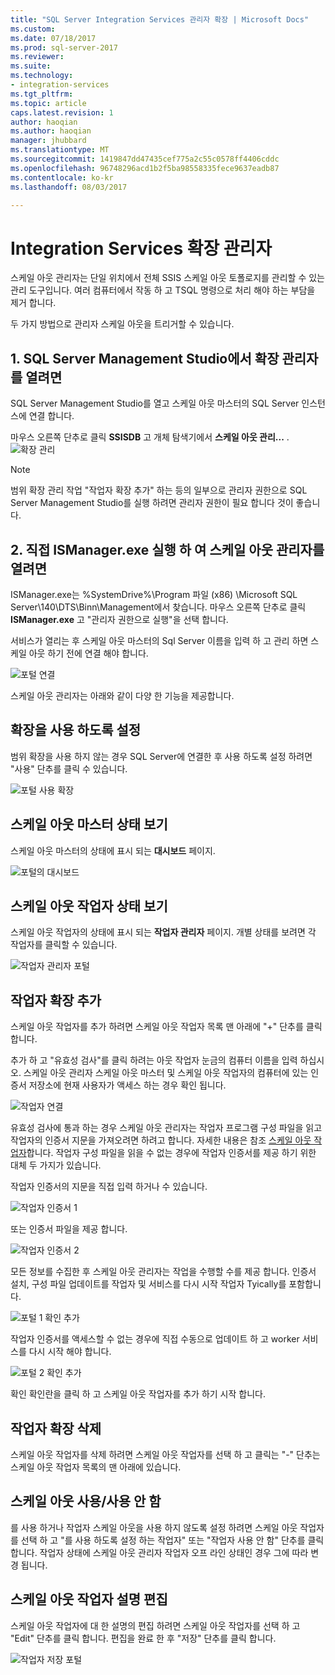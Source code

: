 ```yaml
---
title: "SQL Server Integration Services 관리자 확장 | Microsoft Docs"
ms.custom: 
ms.date: 07/18/2017
ms.prod: sql-server-2017
ms.reviewer: 
ms.suite: 
ms.technology:
- integration-services
ms.tgt_pltfrm: 
ms.topic: article
caps.latest.revision: 1
author: haoqian
ms.author: haoqian
manager: jhubbard
ms.translationtype: MT
ms.sourcegitcommit: 1419847dd47435cef775a2c55c0578ff4406cddc
ms.openlocfilehash: 96748296acd1b2f5ba98558335fece9637eadb87
ms.contentlocale: ko-kr
ms.lasthandoff: 08/03/2017

---
```

# <a name="integration-services-scale-out-manager"></a>Integration Services 확장 관리자

스케일 아웃 관리자는 단일 위치에서 전체 SSIS 스케일 아웃 토폴로지를 관리할 수 있는 관리 도구입니다. 여러 컴퓨터에서 작동 하 고 TSQL 명령으로 처리 해야 하는 부담을 제거 합니다. 

두 가지 방법으로 관리자 스케일 아웃을 트리거할 수 있습니다.

## <a name="1-open-scale-out-manager-from-sql-server-management-studio"></a>1. SQL Server Management Studio에서 확장 관리자를 열려면
SQL Server Management Studio를 열고 스케일 아웃 마스터의 SQL Server 인스턴스에 연결 합니다.

마우스 오른쪽 단추로 클릭 **SSISDB** 고 개체 탐색기에서 **스케일 아웃 관리...** . 
![확장 관리](media/manage-scale-out.PNG)

> [!NOTE]
> 범위 확장 관리 작업 "작업자 확장 추가" 하는 등의 일부으로 관리자 권한으로 SQL Server Management Studio를 실행 하려면 관리자 권한이 필요 합니다 것이 좋습니다.


## <a name="2-open-scale-out-manager-by-runing-ismanagerexe-directly"></a>2. 직접 ISManager.exe 실행 하 여 스케일 아웃 관리자를 열려면

ISManager.exe는 %SystemDrive%\Program 파일 (x86) \Microsoft SQL Server\140\DTS\Binn\Management에서 찾습니다. 마우스 오른쪽 단추로 클릭 **ISManager.exe** 고 "관리자 권한으로 실행"을 선택 합니다. 

서비스가 열리는 후 스케일 아웃 마스터의 Sql Server 이름을 입력 하 고 관리 하면 스케일 아웃 하기 전에 연결 해야 합니다.

![포털 연결](media/portal-connect.PNG)

스케일 아웃 관리자는 아래와 같이 다양 한 기능을 제공합니다. 

## <a name="enable-scale-out"></a>확장을 사용 하도록 설정
범위 확장을 사용 하지 않는 경우 SQL Server에 연결한 후 사용 하도록 설정 하려면 "사용" 단추를 클릭 수 있습니다.

![포털 사용 확장](media/portal-enable-scale-out.PNG) 
## <a name="view-scale-out-master-status"></a>스케일 아웃 마스터 상태 보기
스케일 아웃 마스터의 상태에 표시 되는 **대시보드** 페이지.

![포털의 대시보드](media/portal-dashboard.PNG)
## <a name="view-scale-out-worker-status"></a>스케일 아웃 작업자 상태 보기
스케일 아웃 작업자의 상태에 표시 되는 **작업자 관리자** 페이지. 개별 상태를 보려면 각 작업자를 클릭할 수 있습니다.

![작업자 관리자 포털](media/portal-worker-manager.PNG)

## <a name="add-scale-out-worker"></a>작업자 확장 추가
스케일 아웃 작업자를 추가 하려면 스케일 아웃 작업자 목록 맨 아래에 "+" 단추를 클릭 합니다. 

추가 하 고 "유효성 검사"를 클릭 하려는 아웃 작업자 눈금의 컴퓨터 이름을 입력 하십시오. 스케일 아웃 관리자 스케일 아웃 마스터 및 스케일 아웃 작업자의 컴퓨터에 있는 인증서 저장소에 현재 사용자가 액세스 하는 경우 확인 됩니다.

![작업자 연결](media/connect-worker.PNG)

유효성 검사에 통과 하는 경우 스케일 아웃 관리자는 작업자 프로그램 구성 파일을 읽고 작업자의 인증서 지문을 가져오려면 하려고 합니다. 자세한 내용은 참조 [스케일 아웃 작업자](integration-services-ssis-scale-out-worker.md)합니다. 작업자 구성 파일을 읽을 수 없는 경우에 작업자 인증서를 제공 하기 위한 대체 두 가지가 있습니다. 

작업자 인증서의 지문을 직접 입력 하거나 수 있습니다. 

![작업자 인증서 1](media/portal-cert1.PNG)

또는 인증서 파일을 제공 합니다. 

![작업자 인증서 2](media/portal-cert2.PNG)

모든 정보를 수집한 후 스케일 아웃 관리자는 작업을 수행할 수를 제공 합니다. 인증서 설치, 구성 파일 업데이트를 작업자 및 서비스를 다시 시작 작업자 Tyically를 포함합니다. 

![포털 1 확인 추가](media/portal-add-confirm1.PNG)

작업자 인증서를 액세스할 수 없는 경우에 직접 수동으로 업데이트 하 고 worker 서비스를 다시 시작 해야 합니다.

![포털 2 확인 추가](media/portal-add-confirm2.PNG)

확인 확인란을 클릭 하 고 스케일 아웃 작업자를 추가 하기 시작 합니다.

## <a name="delete-scale-out-worker"></a>작업자 확장 삭제
스케일 아웃 작업자를 삭제 하려면 스케일 아웃 작업자를 선택 하 고 클릭는 "-" 단추는 스케일 아웃 작업자 목록의 맨 아래에 있습니다.


## <a name="enabledisable-scale-out"></a>스케일 아웃 사용/사용 안 함
를 사용 하거나 작업자 스케일 아웃을 사용 하지 않도록 설정 하려면 스케일 아웃 작업자를 선택 하 고 "를 사용 하도록 설정 하는 작업자" 또는 "작업자 사용 안 함" 단추를 클릭 합니다. 작업자 상태에 스케일 아웃 관리자 작업자 오프 라인 상태인 경우 그에 따라 변경 됩니다.

## <a name="edit-scale-out-worker-description"></a>스케일 아웃 작업자 설명 편집
스케일 아웃 작업자에 대 한 설명의 편집 하려면 스케일 아웃 작업자를 선택 하 고 "Edit" 단추를 클릭 합니다. 편집을 완료 한 후 "저장" 단추를 클릭 합니다.

![작업자 저장 포털](media/portal-save-worker.PNG)


